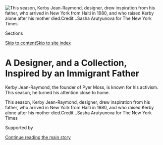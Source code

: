<div id="app">

<div>

<div>

<div>

</div>

<div data-aria-hidden="false">

<div id="site-content" data-role="main">

<div>

<div class="css-1aor85t" style="opacity:0.000000001;z-index:-1;visibility:hidden">

<div class="css-1hqnpie">

<div class="css-epjblv">

<span class="css-17xtcya">[Fashion](/section/fashion)</span><span class="css-x15j1o">|</span><span class="css-fwqvlz">A
Designer, and a Collection, Inspired by an Immigrant
Father</span>

</div>

<div class="css-k008qs">

<div class="css-1iwv8en">

<span class="css-18z7m18"></span>

<div>

</div>

</div>

<span class="css-1n6z4y">https://nyti.ms/2kPbmJv</span>

<div class="css-1705lsu">

<div class="css-4xjgmj">

<div class="css-4skfbu" data-role="toolbar" data-aria-label="Social Media Share buttons, Save button, and Comments Panel with current comment count" data-testid="share-tools">

  - 
  - 
  - 
  - 
    
    <div class="css-6n7j50">
    
    </div>

  - 

</div>

</div>

</div>

</div>

</div>

</div>

<div class="css-11qgg8s">

</div>

<div id="fullBleedHeaderContent">

<div class="css-n4ws9g">

![<span class="css-16f3y1r e13ogyst0" data-aria-hidden="true">This
season, Kerby Jean-Raymond, designer, drew inspiration from his father,
who arrived in New York from Haiti in 1980, and who raised Kerby alone
after his mother
died.</span><span class="css-cnj6d5 e1z0qqy90" itemprop="copyrightHolder"><span class="css-1ly73wi e1tej78p0">Credit...</span><span><span>Sasha
Arutyunova for The New York
Times</span></span></span>](https://static01.graylady3jvrrxbe.onion/images/2017/02/12/fashion/09KERBY1-WEB/09KERBY1-WEB-articleLarge.jpg?quality=75&auto=webp&disable=upscale)

</div>

<div class="css-a3jxye">

<div class="css-6cn7ki">

<div class="NYTAppHideMasthead css-1bcu9v6 e1suatyy0">

<div class="section css-1o1qe8k e1suatyy2">

<div class="css-cu5p7t er09x8g0">

<div class="css-6n7j50">

</div>

<span class="css-1dv1kvn">Sections</span>

[Skip to content](#site-content)[Skip to site index](#site-index)

</div>

<div class="css-10698na e1huz5gh0">

</div>

</div>

</div>

<div class="css-1sojcmr ehdk2mb0">

# A Designer, and a Collection, Inspired by an Immigrant Father

</div>

Kerby Jean-Raymond, the founder of Pyer Moss, is known for his activism.
This season, he turned his attention close to home.

</div>

</div>

<div class="css-nwzfg5 e1gnum310">

<span class="css-1f9pvn2 fashion">This season, Kerby Jean-Raymond,
designer, drew inspiration from his father, who arrived in New York from
Haiti in 1980, and who raised Kerby alone after his mother
died.</span><span class="css-cnj6d5 e1z0qqy90" itemprop="copyrightHolder"><span class="css-1ly73wi e1tej78p0">Credit...</span><span><span>Sasha
Arutyunova for The New York Times</span></span></span>

</div>

<div id="sponsor-wrapper" class="css-1hyfx7x">

<div id="sponsor-slug" class="css-19vbshk">

Supported by

</div>

[Continue reading the main
story](#after-sponsor)

<div id="sponsor" class="ad sponsor-wrapper" style="text-align:center;height:100%;display:block">

</div>

<div id="after-sponsor">

</div>

</div>

<div class="css-1wx1auc e1gnum311">

<div class="css-18e8msd">

<div class="css-vp77d3 epjyd6m0">

<div class="css-1baulvz">

By <span class="css-1baulvz last-byline" itemprop="name">Valeriya
Safronova</span>

</div>

</div>

  - Feb. 8,
    2017

  - 
    
    <div class="css-4xjgmj">
    
    <div class="css-d8bdto" data-role="toolbar" data-aria-label="Social Media Share buttons, Save button, and Comments Panel with current comment count" data-testid="share-tools">
    
      - 
      - 
      - 
      - 
        
        <div class="css-6n7j50">
        
        </div>
    
      - 
    
    </div>
    
    </div>

</div>

</div>

</div>

<div class="section meteredContent css-1r7ky0e" name="articleBody" itemprop="articleBody">

<div class="css-1fanzo5 StoryBodyCompanionColumn">

<div class="css-53u6y8">

For those who want their fashion designers to be both creative and
political, Kerby Jean-Raymond is a case study.

The designer, who turned 30 last year, and founded his label in 2013,
first made waves with his spring 2016 show, which featured a short film
about race relations in the United States. Since then, he has [designed
T-shirts](https://www.nytimes3xbfgragh.onion/2015/01/22/fashion/after-a-tragedy-like-the-charlie-hebdo-shooting-come-the-products.html)
that listed the names of victims of police brutality; [traveled to North
Dakota](https://www.nytimes3xbfgragh.onion/2016/02/18/fashion/erykah-badu-debut-new-york-fashion-week.html)
with supplies for the Dakota Access Pipeline protesters; and created a
collection that [explored the theme of economic
inequality](https://www.nytimes3xbfgragh.onion/2016/09/13/fashion/new-york-fashion-week-hood-by-air-altuzarra.html).

This season, Mr. Jean-Raymond drew inspiration from his father,
Jean-Claude Jean-Raymond, 59, who arrived in New York from Haiti in 1980
and who raised Kerby alone after his wife, Vania Moss-Pierre (Pyer Moss
is her namesake), died when his son was seven. The collection is titled
“My Father as I Remember, 1980-1999,” and is the first part of a
multiseason series called “Stories About My Parents.”

</div>

</div>

<div class="css-1fanzo5 StoryBodyCompanionColumn">

<div class="css-53u6y8">

It is also a timely reminder of the importance of the melting pot in the
current conversation around immigration.

</div>

</div>

<div class="css-79elbk" data-testid="photoviewer-wrapper">

<div class="css-z3e15g" data-testid="photoviewer-wrapper-hidden">

</div>

<div class="css-1a48zt4 ehw59r15" data-testid="photoviewer-children">

![<span class="css-16f3y1r e13ogyst0" data-aria-hidden="true">Mr.
Jean-Raymond driving through East Flatbush, Brooklyn, where he grew
up.</span><span class="css-cnj6d5 e1z0qqy90" itemprop="copyrightHolder"><span class="css-1ly73wi e1tej78p0">Credit...</span><span>Sasha
Arutyunova for The New York
Times</span></span>](https://static01.graylady3jvrrxbe.onion/images/2017/02/09/fashion/09KERBY2-WEB/09KERBY2-WEB-articleInline.jpg?quality=75&auto=webp&disable=upscale)

</div>

</div>

<div class="css-1fanzo5 StoryBodyCompanionColumn">

<div class="css-53u6y8">

“My dad was always so strict that I was scared to speak to him,” Mr.
Jean-Raymond said recently, driving through East Flatbush, Brooklyn,
where he grew up. “Haitian parents are very, ‘This is adults’ business;
this is kids’ business.’”

At the apartment where his father has lived since 1982, Mr. Jean-Raymond
scrolled through his phone as Jean-Claude Jean-Raymond looked on. “He
randomly sent me these pictures on WhatsApp a few months ago and I
started designing my collection around them,” Mr. Jean-Raymond said,
scrolling through the messaging app. “It’s an ode to the cars that he
drove, the excessive amount of jewelry he
wore.”

</div>

</div>

<div class="css-79elbk" data-testid="photoviewer-wrapper">

<div class="css-z3e15g" data-testid="photoviewer-wrapper-hidden">

</div>

<div class="css-1a48zt4 ehw59r15" data-testid="photoviewer-children">

<div class="css-1xdhyk6 erfvjey0">

<span class="css-1ly73wi e1tej78p0">Image</span>

<div class="css-zjzyr8">

<div data-testid="lazyimage-container" style="height:309.3333333333333px">

</div>

</div>

</div>

<span class="css-16f3y1r e13ogyst0" data-aria-hidden="true">Jean-Claude
Jean-Raymond, left, and Kerby
Jean-Raymond.</span><span class="css-cnj6d5 e1z0qqy90" itemprop="copyrightHolder"><span class="css-1ly73wi e1tej78p0">Credit...</span><span>Sasha
Arutyunova for The New York Times</span></span>

</div>

</div>

<div class="css-1fanzo5 StoryBodyCompanionColumn">

<div class="css-53u6y8">

“I grew up thinking my father was tacky,” Mr. Jean-Raymond said. “There
was no color coordination. It was whatever was cool. ‘These sweatpants
are cool. I’ll wear them with these shoes that are cool.’” Only recently
did Kerby begin to truly admire his father’s style. “He had less
inhibitions,” he said. “I wasn’t respectful of his swag then.”

</div>

</div>

<div class="css-1fanzo5 StoryBodyCompanionColumn">

<div class="css-53u6y8">

When Jean-Claude Jean-Raymond would take Kerby and his stepbrother to a
store called Dr. Jay’s to buy new clothes for school, Kerby always ran
to the back. “My stepbrother would head for Phat Farm, FUBU, those
sections, and I would look for anything that was made in Italy,” he
said. “There wasn’t much to pick from. That kind of stuff they kept
behind the
counter.”

</div>

</div>

<div class="css-79elbk" data-testid="photoviewer-wrapper">

<div class="css-z3e15g" data-testid="photoviewer-wrapper-hidden">

</div>

<div class="css-1a48zt4 ehw59r15" data-testid="photoviewer-children">

<div class="css-1xdhyk6 erfvjey0">

<span class="css-1ly73wi e1tej78p0">Image</span>

<div class="css-zjzyr8">

<div data-testid="lazyimage-container" style="height:309.3333333333333px">

</div>

</div>

</div>

<span class="css-16f3y1r e13ogyst0" data-aria-hidden="true">Only
recently did Mr. Jean-Raymond begin to truly admire his father’s style.
“He had less inhibitions,” he said. “I wasn’t respectful of his swag
then.”</span><span class="css-cnj6d5 e1z0qqy90" itemprop="copyrightHolder"><span class="css-1ly73wi e1tej78p0">Credit...</span><span>Sasha
Arutyunova for The New York Times</span></span>

</div>

</div>

<div class="css-1fanzo5 StoryBodyCompanionColumn">

<div class="css-53u6y8">

“I grew up in a different Flatbush,” Mr. Jean-Raymond added. “When we
went outside for recess there would be drug dealers in the yard. We used
to take milk crates and hang them on the fence to play basketball.”

His father said, “There was an area nearby called Vietnam,” referring to
a stretch of several blocks near Flatbush Avenue. “Day or night, you
couldn’t walk in this area. It was too dangerous. But the same area now,
there’s a Starbucks.”

“I never sold drugs,” Kerby Jean-Raymond said. “There were times when
gangs would approach me, but my father was way stronger than them. They
would come make threats and stuff, and I was like: ‘You don’t know the
opposition I’ve got upstairs. I’m not scared of
you.’”

</div>

</div>

<div class="css-79elbk" data-testid="photoviewer-wrapper">

<div class="css-z3e15g" data-testid="photoviewer-wrapper-hidden">

</div>

<div class="css-1a48zt4 ehw59r15" data-testid="photoviewer-children">

<div class="css-1xdhyk6 erfvjey0">

<span class="css-1ly73wi e1tej78p0">Image</span>

<div class="css-zjzyr8">

<div data-testid="lazyimage-container" style="height:242.17543859649118px">

</div>

</div>

</div>

<span class="css-16f3y1r e13ogyst0" data-aria-hidden="true">Mr.
Jean-Raymond says he is still focused on unraveling the complex
relationship he has with his
father.</span><span class="css-cnj6d5 e1z0qqy90" itemprop="copyrightHolder"><span class="css-1ly73wi e1tej78p0">Credit...</span><span>Sasha
Arutyunova for The New York Times</span></span>

</div>

</div>

<div class="css-1fanzo5 StoryBodyCompanionColumn">

<div class="css-53u6y8">

He did, however, have a lifelong obsession with sneakers, financed
starting when he was 13 by an after-school job at a sneaker store on
Flatbush Avenue called Ragga Muffin (he told the hiring manager that he
was 15). “The way I was raised, you get a new pair of sneakers when the
old one gets messed up,” Mr. Jean-Raymond said. “But when I got to high
school, I started dating girls and trying to fit in, and I realized
everybody was collecting Jordans. When I would get my paychecks, I
wouldn’t even take money. I would just trade them for sneakers.”

“It’s completely different,” he said of today’s Ragga Muffin. Still, he
credited the place with inspiring his career path. Seeing the
less-than-high-quality pieces that sold while he worked there, he
thought to himself: “I can make something
better.”

</div>

</div>

<div class="css-79elbk" data-testid="photoviewer-wrapper">

<div class="css-z3e15g" data-testid="photoviewer-wrapper-hidden">

</div>

<div class="css-1a48zt4 ehw59r15" data-testid="photoviewer-children">

<div class="css-1xdhyk6 erfvjey0">

<span class="css-1ly73wi e1tej78p0">Image</span>

<div class="css-zjzyr8">

<div data-testid="lazyimage-container" style="height:309.3333333333333px">

</div>

</div>

</div>

<span class="css-16f3y1r e13ogyst0" data-aria-hidden="true">When he was
13, Mr. Jean-Raymond got an after-school job at a sneaker store on
Flatbush Avenue called Ragga Muffin. He credited the place with
inspiring his career
path.</span><span class="css-cnj6d5 e1z0qqy90" itemprop="copyrightHolder"><span class="css-1ly73wi e1tej78p0">Credit...</span><span>Sasha
Arutyunova for The New York Times</span></span>

</div>

</div>

<div class="css-1fanzo5 StoryBodyCompanionColumn">

<div class="css-53u6y8">

Mr. Jean-Raymond had always been an impatient, antsy child, and to
channel his energy, his homeroom teacher at the High School of Fashion
Industries in Manhattan had him work as an intern with the designer Kay
Unger, who became a mentor.

Though he attended Hofstra University and earned a degree in business
law and entrepreneurship, he continued to freelance for Marc Jacobs,
Theory, Kenneth Cole and others, helping with showroom preparation,
draping and pattern making. Then came Pyer Moss, now based in
Manhattan’s garment
district.

</div>

</div>

<div class="css-79elbk" data-testid="photoviewer-wrapper">

<div class="css-z3e15g" data-testid="photoviewer-wrapper-hidden">

</div>

<div class="css-1a48zt4 ehw59r15" data-testid="photoviewer-children">

<div class="css-1xdhyk6 erfvjey0">

<span class="css-1ly73wi e1tej78p0">Image</span>

<div class="css-zjzyr8">

<div data-testid="lazyimage-container" style="height:309.3333333333333px">

</div>

</div>

</div>

<span class="css-16f3y1r e13ogyst0" data-aria-hidden="true">Part of the
collection: a hand-drawn patch featuring an image of Mr. Jean-Raymond’s
father in his youth, with his nickname printed
below.</span><span class="css-cnj6d5 e1z0qqy90" itemprop="copyrightHolder"><span class="css-1ly73wi e1tej78p0">Credit...</span><span>Sasha
Arutyunova for The New York Times</span></span>

</div>

</div>

<div class="css-1fanzo5 StoryBodyCompanionColumn">

<div class="css-53u6y8">

Back at the office, Mr. Jean-Raymond went over several
pieces-in-progress with his team. “I’m taking classic cuts, but I’m
doing them in textures that remind me of him,” he said, referring to his
father. A bright silver, furry jacket lay on a table. Nearby was a sleek
tracksuit in black and purple, and a large leather jacket purposely left
unfinished. Also part of the collection: a hand-drawn patch featuring an
image of his father in his youth with his nickname, “Didi,” printed
below.

He picked up a dark burgundy and black coat, inspired by a Maison
Margiela style his father wore when Mr. Jean-Raymond was a child, and
put it on. Maison Magiela and Yohji Yamamoto are the only two labels Mr.
Jean-Raymond now wears besides his
own.

</div>

</div>

<div class="css-79elbk" data-testid="photoviewer-wrapper">

<div class="css-z3e15g" data-testid="photoviewer-wrapper-hidden">

</div>

<div class="css-1a48zt4 ehw59r15" data-testid="photoviewer-children">

<div class="css-1xdhyk6 erfvjey0">

<span class="css-1ly73wi e1tej78p0">Image</span>

<div class="css-zjzyr8">

<div data-testid="lazyimage-container" style="height:484.35087719298235px">

</div>

</div>

</div>

<span class="css-16f3y1r e13ogyst0" data-aria-hidden="true">Mr.
Jean-Raymond in a coat inspired by a Maison Margiela style his father
wore when he was a
child.</span><span class="css-cnj6d5 e1z0qqy90" itemprop="copyrightHolder"><span class="css-1ly73wi e1tej78p0">Credit...</span><span>Sasha
Arutyunova for The New York Times</span></span>

</div>

</div>

<div class="css-1fanzo5 StoryBodyCompanionColumn">

<div class="css-53u6y8">

“It was the first time I saw the word Margiela,” he said of the original
piece. “I could tell you exactly what he would wear it with. A cream
suit and a Van Heusen shirt and brown corduroy pants.” He did not love
the look, back in the day. “Now, I think that’s fly.”

After wrapping up at his studio, Mr. Jean-Raymond headed to Le Soleil
Restaurant on 10th Avenue for
lunch.

</div>

</div>

<div class="css-79elbk" data-testid="photoviewer-wrapper">

<div class="css-z3e15g" data-testid="photoviewer-wrapper-hidden">

</div>

<div class="css-1a48zt4 ehw59r15" data-testid="photoviewer-children">

<div class="css-1xdhyk6 erfvjey0">

<span class="css-1ly73wi e1tej78p0">Image</span>

<div class="css-zjzyr8">

<div data-testid="lazyimage-container" style="height:309.3333333333333px">

</div>

</div>

</div>

<span class="css-16f3y1r e13ogyst0" data-aria-hidden="true">After
wrapping up at his studio, Mr. Jean-Raymond headed to Le Soleil
Restaurant on 10th Avenue for
lunch.</span><span class="css-cnj6d5 e1z0qqy90" itemprop="copyrightHolder"><span class="css-1ly73wi e1tej78p0">Credit...</span><span>Sasha
Arutyunova for The New York Times</span></span>

</div>

</div>

<div class="css-1fanzo5 StoryBodyCompanionColumn">

<div class="css-53u6y8">

The Haitian restaurant is owned by his uncle, Alphonse Duval, and his
aunt, Rolande Bissereth, who is also Mr. Jean-Raymond’s godmother. What
his father did not provide in emotional connection she provided in
spades, he said. He spent weekends with her at her home in Queens and at
the restaurant, working behind the counter, cleaning up and serving
food. “If she was here now, I wouldn’t be sitting,” he
said.

</div>

</div>

<div class="css-79elbk" data-testid="photoviewer-wrapper">

<div class="css-z3e15g" data-testid="photoviewer-wrapper-hidden">

</div>

<div class="css-1a48zt4 ehw59r15" data-testid="photoviewer-children">

<div class="css-1xdhyk6 erfvjey0">

<span class="css-1ly73wi e1tej78p0">Image</span>

<div class="css-zjzyr8">

<div data-testid="lazyimage-container" style="height:309.3333333333333px">

</div>

</div>

</div>

<span class="css-16f3y1r e13ogyst0" data-aria-hidden="true">The Haitian
restaurant is owned by his uncle, Alphonse Duval, and his wife Rolande
Bissereth, who is also Mr. Jean-Raymond’s
godmother.</span><span class="css-cnj6d5 e1z0qqy90" itemprop="copyrightHolder"><span class="css-1ly73wi e1tej78p0">Credit...</span><span>Sasha
Arutyunova for The New York Times</span></span>

</div>

</div>

<div class="css-1fanzo5 StoryBodyCompanionColumn">

<div class="css-53u6y8">

Mr. Jean-Raymond ordered a selection of Haitian dishes: plantains, fried
goat with onions, conch, rice and beans, deep-fried accra (a root
vegetable) and a side of spicy chili sauce. One of his future
collections in the “Stories About My Parents” series will be about his
godmother and his
mother.

</div>

</div>

<div class="css-79elbk" data-testid="photoviewer-wrapper">

<div class="css-z3e15g" data-testid="photoviewer-wrapper-hidden">

</div>

<div class="css-1a48zt4 ehw59r15" data-testid="photoviewer-children">

<div class="css-1xdhyk6 erfvjey0">

<span class="css-1ly73wi e1tej78p0">Image</span>

<div class="css-zjzyr8">

<div data-testid="lazyimage-container" style="height:309.3333333333333px">

</div>

</div>

</div>

<span class="css-16f3y1r e13ogyst0" data-aria-hidden="true">One of Mr.
Jean-Raymond’s future collections in the “Stories About My Parents”
series will be about his godmother and his
mother.</span><span class="css-cnj6d5 e1z0qqy90" itemprop="copyrightHolder"><span class="css-1ly73wi e1tej78p0">Credit...</span><span>Sasha
Arutyunova for The New York Times</span></span>

</div>

</div>

<div class="css-1fanzo5 StoryBodyCompanionColumn">

<div class="css-53u6y8">

For now, Mr. Jean-Raymond is still focused on unraveling the complex
relationship he has with his father. “We’ve never had an open line of
communication,” he said. “I hope this shows him that I’ve cared the
whole time. I just didn’t say anything.”

</div>

</div>

</div>

<div>

</div>

<div>

</div>

<div>

</div>

<div>

<div id="bottom-wrapper" class="css-1ede5it">

<div id="bottom-slug" class="css-l9onyx">

Advertisement

</div>

[Continue reading the main
story](#after-bottom)

<div id="bottom" class="ad bottom-wrapper" style="text-align:center;height:100%;display:block;min-height:90px">

</div>

<div id="after-bottom">

</div>

</div>

</div>

</div>

</div>

## Site Index

<div>

</div>

## Site Information Navigation

  - [© <span>2020</span> <span>The New York Times
    Company</span>](https://help.nytimes3xbfgragh.onion/hc/en-us/articles/115014792127-Copyright-notice)

<!-- end list -->

  - [NYTCo](https://www.nytco.com/)
  - [Contact
    Us](https://help.nytimes3xbfgragh.onion/hc/en-us/articles/115015385887-Contact-Us)
  - [Work with us](https://www.nytco.com/careers/)
  - [Advertise](https://nytmediakit.com/)
  - [T Brand Studio](http://www.tbrandstudio.com/)
  - [Your Ad
    Choices](https://www.nytimes3xbfgragh.onion/privacy/cookie-policy#how-do-i-manage-trackers)
  - [Privacy](https://www.nytimes3xbfgragh.onion/privacy)
  - [Terms of
    Service](https://help.nytimes3xbfgragh.onion/hc/en-us/articles/115014893428-Terms-of-service)
  - [Terms of
    Sale](https://help.nytimes3xbfgragh.onion/hc/en-us/articles/115014893968-Terms-of-sale)
  - [Site
    Map](https://spiderbites.nytimes3xbfgragh.onion)
  - [Help](https://help.nytimes3xbfgragh.onion/hc/en-us)
  - [Subscriptions](https://www.nytimes3xbfgragh.onion/subscription?campaignId=37WXW)

</div>

</div>

</div>

</div>
